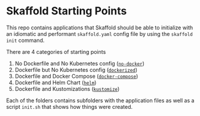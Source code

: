 # Skaffold Starting Points

This repo contains applications that Skaffold should be able
to initialize with an idiomatic and performant `skaffold.yaml` config file
by using the `skaffold init` command.

There are 4 categories of starting points

1. No Dockerfile and No Kubernetes config ([`no-docker`](./no-docker))
2. Dockerfile but No Kubernetes config ([`dockerized`](./dockerized))
3. Dockerfile and Docker Compose ([`docker-compose`](./dockerized))
4. Dockerfile and Helm Chart ([`helm`](./helm))
5. Dockerfile and Kustomizations ([`kustomize`](./kustomize))

Each of the folders contains subfolders with the application files
as well as a script `init.sh` that shows how things were created.
